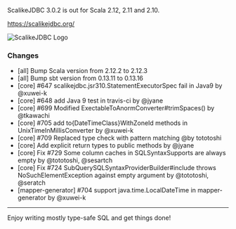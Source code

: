 ScalikeJDBC 3.0.2 is out for Scala 2.12, 2.11 and 2.10.

https://scalikejdbc.org/

![ScalikeJDBC Logo](https://scalikejdbc.org/images/logo.png)

### Changes

- [all] Bump Scala version from 2.12.2 to 2.12.3
- [all] Bump sbt version from 0.13.11 to 0.13.16
- [core] #647 scalikejdbc.jsr310.StatementExecutorSpec fail in Java9 by @xuwei-k
- [core] #648 add Java 9 test in travis-ci by @jyane
- [core] #699 Modified ExectableToAnormConverter#trimSpaces() by @tkawachi
- [core] #705 add to{DateTimeClass}WithZoneId methods in UnixTimeInMillisConverter by @xuwei-k
- [core] #709 Replaced type check with pattern matching @by tototoshi
- [core] Add explicit return types to public methods by @jyane
- [core] Fix #729 Some column caches in SQLSyntaxSupports are always empty by @tototoshi, @sesartch
- [core] Fix #724 SubQuerySQLSyntaxProviderBuilder#include throws NoSuchElementException against empty argument by @tototoshi, @seratch
- [mapper-generator] #704 support java.time.LocalDateTime in mapper-generator by @xuwei-k

---

Enjoy writing mostly type-safe SQL and get things done!

